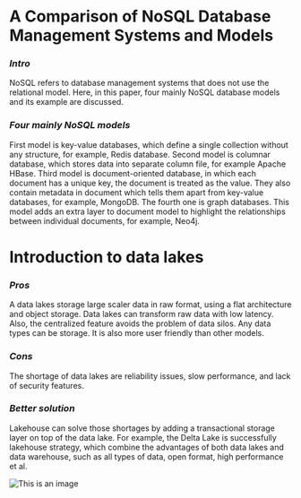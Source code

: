 # **A Comparison of NoSQL Database Management Systems and Models**

### *Intro*
NoSQL refers to database management systems that does not use the relational model. Here, in this paper, four mainly NoSQL database models and its example are discussed. 

### *Four mainly NoSQL models*
First model is key-value databases, which define a single collection without any structure, for example, Redis database. Second model is columnar database, which stores data into separate column file, for example Apache HBase. Third model is document-oriented database, in which each document has a unique key, the document is treated as the value. They also contain metadata in document which tells them apart from key-value databases, for example, MongoDB. The fourth one is graph databases. This model adds an extra layer to document model to highlight the relationships between individual documents, for example, Neo4j. 





# **Introduction to data lakes**

### *Pros*
A data lakes storage large scaler data in raw format, using a flat architecture and object storage. Data lakes can transform raw data with low latency. Also, the centralized feature avoids the problem of data silos. Any data types can be storage. It is also more user friendly than other models. 

### *Cons*
The shortage of data lakes are reliability issues, slow performance, and lack of security features. 

### *Better solution*
Lakehouse can solve those shortages by adding a transactional storage layer on top of the data lake. For example, the Delta Lake is successfully lakehouse strategy, which combine the advantages of both data lakes and data warehouse, such as all types of data, open format, high performance et al. 

![This is an image](https://github.com/yestmd/data603-sp22/blob/homework/Marketecture-1.png)

